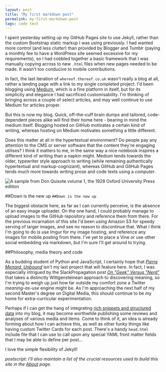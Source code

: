 ```yaml
---
layout: post
title: "My first markdown post"
permalink: my-first-markdown-post
tags: code text
---
```


I spent yesterday setting up my GitHub Pages site to use Jekyll, rather than the custom Bootstrap static markup I was using previously. I had wanted more control (and less *clutter*) than provided by Blogger and Tumblr (paying a monthly fee to have a WordPress site seemed excessive for my requirements), so I had cobbled together a basic framework that I was manually copying across to new `.html` files when new pages needed to be made. It wasn't too conducive to mobile contributions.

In fact, the last iteration of `whereof.thereof.co.uk` wasn't really a blog at all, rather a landing page with a link to my single completed project. I'd been blogging using [Medium](http://medium.com/@robsafar), which is a fine platform in itself, but for its simplicity and elegance I had sacrificed customisability. I'm thinking of bringing across a couple of select articles, and may well continue to use Medium for articles proper.

But this is now my blog. Quick, off-the-cuff brain dumps and tailored, code-dependent pieces alike will find their home here - bearing in mind the medium itself. Blogging hosted on GitHub motivates a certain kind of writing, whereas hosting on Medium motivates something a little different.

Does this matter at all in the hypertextual environment? Do people pay any attention to the CMS or server software that the content they're engaging utilises? I think it matters to me, in the same way a nice notebook inspires a different kind of writing than a napkin might. Medium tends towards the older, typewriter style approach to writing (while remaining authentically hypertextual and markup-cognizant), whereas GitHub and GitHub Pages tends much more towards writing prose and code texts using a *computer*.

![A sample from Don Quixote volume 1, the 1928 Oxford University Press edition](https://whereofthereofmedia.s3.amazonaws.com/DonQuixote-1-9.jpg "A sample from Don Quixote volume 1, the 1928 Oxford University Press edition")

##Down is the new up
`##Down is the new up`

The biggest obstacle here, as far as I can currently perceive, is the absence of an easy image uploader. On the one hand, I could probably manage to upload images to the GitHub repository and reference them from there. For the previous incarnation of this site I'd been using Amazon S3 for speedy serving of larger images, and see no reason to discontinue that. What I think I'm going to do is use Imgur for my image hosting, and reference any images for mobile posting from there. I've yet to place a Vine or use other social embedding via markdown, but I'm sure I'll get around to trying.

##Philosophy, media theory and code

As a budding student of Python and JavaScript, I certainly hope that *[Pierre Menard, Unbound](http://whereof.thereof.co.uk/MenardUnbound)* isn't my last project that will feature here. In fact, I was especially intrigued by the SlackPropagation post *[On "Geek" Versus "Nerd"](https://slackprop.wordpress.com/2013/06/03/on-geek-versus-nerd/)* that takes a distinctly Wittgensteinean approach to discovering meaning, so I'm trying to weigh up just how far outside my comfort zone a Twitter *meaning-as-use* engine might be. As I'm approaching the next half of my second Master's degree on Digital Media, this should continue to be my home for extra-curricular experimentation.

Perhaps if I can get the hang of integrating [rich snippets and structured data](https://support.google.com/webmasters/answer/99170?hl=en) into my blog, it may become worthwhile publishing some reviews and analyses of various media and items. Come to think of it, an idea is already forming about how I can achieve this, as well as other funky things like having custom Twitter Cards for each post. There's a handy `head.html` include file that I can use to call upon any special YAML front matter fields that I may be able to define per post...

I love the simple flexibility of Jekyll!

*postscript: I'll also maintain a list of the crucial resources used to build this site in the [About](http://whereof.thereof.co.uk/about) page.*
